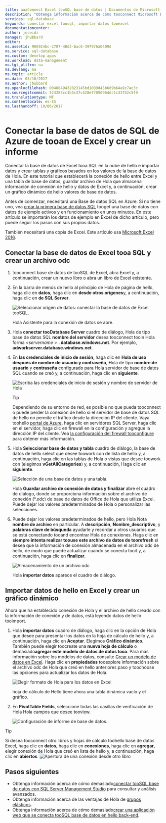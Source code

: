 ```yaml
---
title: aaaConnect Excel tooSQL base de datos | Documentos de Microsoft
description: "Obtenga información acerca de cómo tooconnect Microsoft Excel tooAzure SQL de base de datos en la nube de Hola. Importación de datos en Excel para la generación de informes y la exploración de datos."
services: sql-database
keywords: conectar excel toosql, importar datos tooexcel
documentationcenter: 
author: joseidz
manager: jhubbard
editor: 
ms.assetid: 906924bc-2707-48d3-bac6-397976a0409d
ms.service: sql-database
ms.custom: develop apps
ms.workload: data-management
ms.tgt_pltfrm: na
ms.devlang: na
ms.topic: article
ms.date: 03/10/2017
ms.author: jhubbard
ms.openlocfilehash: 0048849432023145bd1009d45b6d9b64a9c7ac3c
ms.sourcegitcommit: 523283cc1b3c37c428e77850964dc1c33742c5f0
ms.translationtype: MT
ms.contentlocale: es-ES
ms.lasthandoff: 10/06/2017
---
```

# <a name="connect-excel-tooan-azure-sql-database-and-create-a-report"></a>Conectar la base de datos de SQL de Azure de tooan de Excel y crear un informe

Conectar la base de datos de Excel tooa SQL en la nube de hello e importar datos y crear tablas y gráficos basados en los valores de la base de datos de Hola. En este tutorial que establecerá la conexión de hello entre Excel y una tabla de base de datos, guardar archivo de Hola que almacena información de conexión de hello y datos de Excel y, a continuación, crear un gráfico dinámico de hello valores de base de datos.

Antes de comenzar, necesitará una Base de datos SQL en Azure. Si no tiene uno, vea [crear la primera base de datos SQL](sql-database-get-started-portal.md) tooget una base de datos con datos de ejemplo activos y en funcionamiento en unos minutos. En este artículo se importarán los datos de ejemplo en Excel de dicho artículo, pero puede seguir los pasos con sus propios datos.

También necesitará una copia de Excel. Este artículo usa [Microsoft Excel 2016](https://products.office.com/).

## <a name="connect-excel-tooa-sql-database-and-create-an-odc-file"></a>Conectar la base de datos de Excel tooa SQL y crear un archivo odc
1. tooconnect base de datos de tooSQL de Excel, abra Excel y, a continuación, crear un nuevo libro o abra un libro de Excel existente.
2. En la barra de menús de hello al principio de Hola de página de hello, haga clic en **datos**, haga clic en **desde otros orígenes**y, a continuación, haga clic en **de SQL Server**.
   
   ![Seleccionar origen de datos: conectar la base de datos de Excel tooSQL.](./media/sql-database-connect-excel/excel_data_source.png)
   
   Hola Asistente para la conexión de datos se abre.
3. Hola **conectar tooDatabase Server** cuadro de diálogo, Hola de tipo base de datos SQL **nombre del servidor** desea tooconnect tooin Hola forma <*servername* > **. database.windows.net**. Por ejemplo, **adworkserver.database.windows.net**.
4. En **las credenciales de inicio de sesión**, haga clic en **Hola de uso después de nombre de usuario y contraseña**, Hola de tipo **nombre de usuario** y **contraseña** configurado para Hola servidor de base de datos SQL cuando se creó y, a continuación, haga clic en **siguiente**.
   
   ![Escriba las credenciales de inicio de sesión y nombre de servidor de Hola](./media/sql-database-connect-excel/connect-to-server.png)
   
   > [!TIP]
   > Dependiendo de su entorno de red, es posible no que pueda tooconnect o puede perder la conexión de hello si el servidor de base de datos SQL de hello no permite el tráfico desde la dirección IP del cliente. Vaya toohello [portal de Azure](https://portal.azure.com/), haga clic en servidores SQL Server, haga clic en el servidor, haga clic en firewall en la configuración y agregue la dirección IP del cliente. Vea [la configuración del firewall tooconfigure](sql-database-configure-firewall-settings.md) para obtener más información.
   > 
   > 
5. Hola **Seleccionar base de datos y tabla** cuadro de diálogo, la base de datos de hello select que desee toowork con de lista de hello y, a continuación, haga clic en las tablas de Hola o vistas que desee toowork con (elegimos **vGetAllCategories**) y, a continuación, Haga clic en **siguiente**.
   
    ![Selección de una base de datos y una tabla.](./media/sql-database-connect-excel/select-database-and-table.png)
   
    Hola **Guardar archivo de conexión de datos y finalizar** abre el cuadro de diálogo, donde se proporciona información sobre el archivo de conexión (*.odc) de base de datos de Office de Hola que utiliza Excel. Puede dejar los valores predeterminados de Hola o personalizar las selecciones.
6. Puede dejar los valores predeterminados de hello, pero Hola Nota **nombre de archivo** en particular. A **descripción**, **Nombre_descriptivo**, y **palabras clave de búsqueda** ayudarle y recordar a otros usuarios que se está conectando tooand encontrar Hola de conexiones. Haga clic en **siempre intenta realizar toouse este archivo de datos de toorefresh** si desea que la información de conexión almacenada en el archivo odc de hello, de modo que puede actualizar cuando se conecta tooit y, a continuación, haga clic en **finalizar**.
   
    ![Almacenamiento de un archivo odc](./media/sql-database-connect-excel/save-odc-file.png)
   
    Hola **importar datos** aparece el cuadro de diálogo.

## <a name="import-hello-data-into-excel-and-create-a-pivot-chart"></a>Importar datos de hello en Excel y crear un gráfico dinámico
Ahora que ha establecido conexión de Hola y el archivo de hello creado con la información de conexión y de datos, está leyendo datos de hello tooimport.

1. Hola **importar datos** cuadro de diálogo, haga clic en la opción de Hola que desee para presentar los datos en la hoja de cálculo de hello y, a continuación, haga clic en **Aceptar**. Elegimos **Gráfico dinámico**. También puede elegir toocreate una **nueva hoja de cálculo** o demasiado**agregar este modelo de datos de datos tooa**. Para más información sobre los modelos de datos, consulte [Crear un modelo de datos en Excel](https://support.office.com/article/Create-a-Data-Model-in-Excel-87E7A54C-87DC-488E-9410-5C75DBCB0F7B). Haga clic en **propiedades** tooexplore información sobre el archivo odc de Hola que creó en hello anteriores paso y toochoose las opciones para actualizar los datos de Hola.
   
    ![Elegir formato de Hola para los datos en Excel](./media/sql-database-connect-excel/import-data.png)
   
    hoja de cálculo de Hello tiene ahora una tabla dinámica vacío y el gráfico.
2. En **PivotTable Fields**, seleccione todas las casillas de verificación de Hola Hola campos que desee tooview.
   
    ![Configuración de informe de base de datos.](./media/sql-database-connect-excel/power-pivot-results.png)

> [!TIP]
> Si desea tooconnect otro libros y hojas de cálculo toohello base de datos Excel, haga clic en **datos**, haga clic en **conexiones**, haga clic en **agregar**, elegir conexión de Hola que creó en lista de hello y, a continuación, haga clic en **abiertos**.
> ![Apertura de una conexión desde otro libro](./media/sql-database-connect-excel/open-from-another-workbook.png)
> 
> 

## <a name="next-steps"></a>Pasos siguientes
* Obtenga información acerca de cómo demasiado[conectar tooSQL base de datos con SQL Server Management Studio](sql-database-connect-query-ssms.md) para consultar y análisis avanzados.
* Obtenga información acerca de las ventajas de Hola de [grupos elásticos](sql-database-elastic-pool.md).
* Obtenga información acerca de cómo demasiado[crear una aplicación web que se conecta tooSQL base de datos en hello back-end](../app-service-web/web-sites-dotnet-deploy-aspnet-mvc-app-membership-oauth-sql-database.md).


